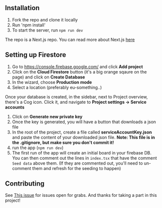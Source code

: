 ## Installation

1. Fork the repo and clone it locally
2. Run 'npm install'
3. To start the server, run `npm run dev`

The repo is a Next.js repo. You can read more about Next.js [here](https://nextjs.org/docs)

## Setting up Firestore

1. Go to https://console.firebase.google.com/ and click **Add project**
2. Click on the **Cloud Firestore** button (it's a big orange sqaure on the page) and click on **Create Database**
3. In the wizard, choose **Production mode**
4. Select a location (preferably eu-something..)

Once your database is created, in the sidebar, next to Project overview, there's a Cog icon. Click it, and navigate to **Project settings -> Service accounts**

1. Click on **Generate new private key**
2. Once the key is generated, you will have a button that downloads a json file
3. In the root of the project, create a file called **serviceAccountKey.json** and paste the content of your downloaded json file. **Note: This file is in the .gitignore, but make sure you don't commit it!**
4. run the app (`npm run dev`)
5. The first run of the app will create an initial board in your firebase DB. You can then comment out the lines in `index.tsx` that have the comment `Seed data` above them. (If they are commented out, you'll need to un-comment them and refresh for the seeding to happen)

## Contributing

See [This issue](https://github.com/uriklar/professor/issues/1) for issues open for grabs. And thanks for taking a part in this project!
